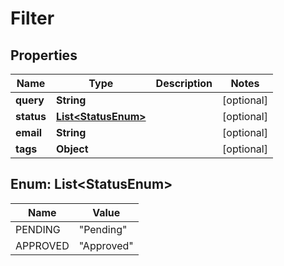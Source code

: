 # Filter

## Properties
Name | Type | Description | Notes
------------ | ------------- | ------------- | -------------
**query** | **String** |  |  [optional]
**status** | [**List&lt;StatusEnum&gt;**](#List&lt;StatusEnum&gt;) |  |  [optional]
**email** | **String** |  |  [optional]
**tags** | **Object** |  |  [optional]

<a name="List<StatusEnum>"></a>
## Enum: List&lt;StatusEnum&gt;
Name | Value
---- | -----
PENDING | &quot;Pending&quot;
APPROVED | &quot;Approved&quot;
